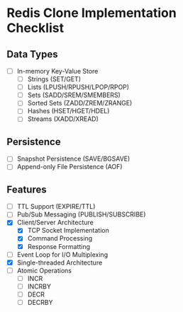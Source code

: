 # Redis Clone Implementation Checklist

## Data Types
- [ ] In-memory Key-Value Store
  - [ ] Strings (SET/GET)
  - [ ] Lists (LPUSH/RPUSH/LPOP/RPOP)
  - [ ] Sets (SADD/SREM/SMEMBERS)
  - [ ] Sorted Sets (ZADD/ZREM/ZRANGE)
  - [ ] Hashes (HSET/HGET/HDEL)
  - [ ] Streams (XADD/XREAD)

## Persistence
- [ ] Snapshot Persistence (SAVE/BGSAVE)
- [ ] Append-only File Persistence (AOF)

## Features
- [ ] TTL Support (EXPIRE/TTL)
- [ ] Pub/Sub Messaging (PUBLISH/SUBSCRIBE)
- [x] Client/Server Architecture
  - [x] TCP Socket Implementation
  - [x] Command Processing
  - [x] Response Formatting
- [ ] Event Loop for I/O Multiplexing
- [x] Single-threaded Architecture
- [ ] Atomic Operations
  - [ ] INCR
  - [ ] INCRBY
  - [ ] DECR
  - [ ] DECRBY